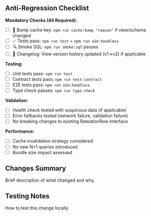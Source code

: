 ## Anti-Regression Checklist

**Mandatory Checks (All Required):**
- [ ] 🔄 Bump cache key: `npm run cache:bump "reason"` if view/schema changed
- [ ] ✅ Tests pass: `npm run test` + `npm run e2e:headless` 
- [ ] 🔍 Smoke SQL: `npm run smoke:sql` passes
- [ ] 📝 Changelog: View version history updated (v1→v2) if applicable

**Testing:**
- [ ] Unit tests pass: `npm run test`
- [ ] Contract tests pass: `npm run test:contract` 
- [ ] E2E tests pass: `npm run e2e:headless`
- [ ] Type check passes: `npm run type-check`

**Validation:**
- [ ] Health check tested with suspicious data (if applicable)
- [ ] Error fallbacks tested (network failure, validation failure)
- [ ] No breaking changes to existing RateationRow interface

**Performance:**
- [ ] Cache invalidation strategy considered
- [ ] No new N+1 queries introduced
- [ ] Bundle size impact assessed

## Changes Summary
Brief description of what changed and why.

## Testing Notes
How to test this change locally.
